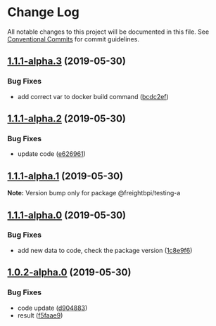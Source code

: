 # Change Log

All notable changes to this project will be documented in this file.
See [Conventional Commits](https://conventionalcommits.org) for commit guidelines.

## [1.1.1-alpha.3](https://github.com/danimbrogno-pml/Test-MonoRepo/compare/v1.1.1-alpha.2...v1.1.1-alpha.3) (2019-05-30)


### Bug Fixes

* add correct var to docker build command ([bcdc2ef](https://github.com/danimbrogno-pml/Test-MonoRepo/commit/bcdc2ef))





## [1.1.1-alpha.2](https://github.com/danimbrogno-pml/Test-MonoRepo/compare/v1.1.1-alpha.1...v1.1.1-alpha.2) (2019-05-30)


### Bug Fixes

* update code ([e626961](https://github.com/danimbrogno-pml/Test-MonoRepo/commit/e626961))





## [1.1.1-alpha.1](https://github.com/danimbrogno-pml/Test-MonoRepo/compare/v1.1.1-alpha.0...v1.1.1-alpha.1) (2019-05-30)

**Note:** Version bump only for package @freightbpi/testing-a





## [1.1.1-alpha.0](https://github.com/danimbrogno-pml/Test-MonoRepo/compare/v1.1.0...v1.1.1-alpha.0) (2019-05-30)


### Bug Fixes

* add new data to code, check the package version ([1c8e9f6](https://github.com/danimbrogno-pml/Test-MonoRepo/commit/1c8e9f6))





## [1.0.2-alpha.0](https://github.com/danimbrogno-pml/Test-MonoRepo/compare/v1.0.1...v1.0.2-alpha.0) (2019-05-30)


### Bug Fixes

* code update ([d904883](https://github.com/danimbrogno-pml/Test-MonoRepo/commit/d904883))
* result ([f5faae9](https://github.com/danimbrogno-pml/Test-MonoRepo/commit/f5faae9))
